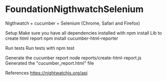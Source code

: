 # FoundationNigthwatchSelenium
Nigthwatch + cucumber + Selenium (Chrome, Safari and Firefox)


Setup
Make sure you have all dependencies installed with npm install Lib to create html report npm install cucumber-html-reporter

Run tests
Run tests with npm test

Generate the cucumber report
node reports/create-html-report.js Generated the "cucumber_report.html" file

References
https://nightwatchjs.org/api

